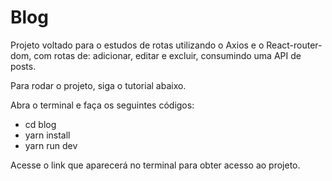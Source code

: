 # Blog

Projeto voltado para o estudos de rotas utilizando o Axios e o React-router-dom, com rotas de: adicionar, editar e excluir, consumindo uma API de posts.

Para rodar o projeto, siga o tutorial abaixo.

Abra o terminal e faça os seguintes códigos:

- cd blog 
- yarn install
- yarn run dev

Acesse o link que aparecerá no terminal para obter acesso ao projeto.
